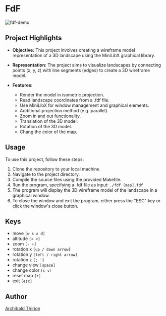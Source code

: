 # FdF 

![fdf-demo](https://github.com/Archips/FdF/blob/main/fdf_demo_hd.gif)

## Project Highlights

- **Objective:** This project involves creating a wireframe model representation of a 3D landscape using the MiniLibX graphical library.

- **Representation:** The project aims to visualize landscapes by connecting points (x, y, z) with line segments (edges) to create a 3D wireframe model.

- **Features:**
  - Render the model in isometric projection.
  - Read landscape coordinates from a .fdf file.
  - Use MiniLibX for window management and graphical elements.
  - Additional projection method (e.g. parallel).
  - Zoom in and out functionality.
  - Translation of the 3D model.
  - Rotation of the 3D model.
  - Chang the color of the map.

## Usage

To use this project, follow these steps:

1. Clone the repository to your local machine.  
2. Navigate to the project directory.  
3. Compile the source files using the provided Makefile.
4. Run the program, specifying a .fdf file as input:
   `./fdf [map].fdf`
6. The program will display the 3D wireframe model of the landscape in a graphical window.
7. To close the window and exit the program, either press the "ESC" key or click the window's close button.

## Keys  

  - move         `[w s a d]`
  - altitude     `[< >]`
  - zoom         `[- +]`
  - rotation x   `[up / down arrow]`
  - rotation y   `[left / right arrow]`
  - rotation z   `[; ']`
  - change view  `[space]`
  - change color `[c v]`
  - reset map    `[r]`
  - exit         `[esc]`


## Author

[Archibald Thirion](https://github.com/Archips)




